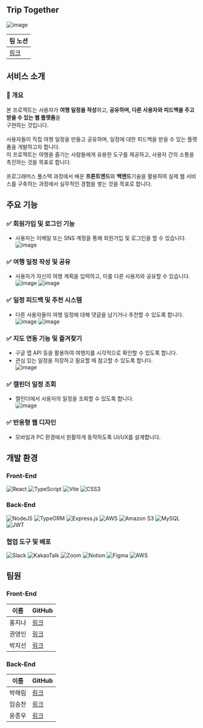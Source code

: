 ## Trip Together
![image](https://github.com/user-attachments/assets/e0a03ce3-3790-4b15-982d-c22215b2e525)


|팀 노션|
|---|
|[링크](https://www.notion.so/15e55f0f90d74155b86b62a280bf7c88?pvs=4)|
## 서비스 소개
### 🚀 개요
 본 프로젝트는 사용자가 **여행 일정을 작성**하고, **공유하며, 다른 사용자와 피드백을 주고받을 수 있는 웹 플랫폼**을 <br>
 구현하는 것입니다. <br>
 <br>
 사용자들이 직접 여행 일정을 만들고 공유하며, 일정에 대한 피드백을 받을 수 있는 플랫폼을 개발하고자 합니다. <br>
 이 프로젝트는 여행을 즐기는 사람들에게 유용한 도구를 제공하고, 사용자 간의 소통을 촉진하는 것을 목표로 합니다. <br> 
 <br>
 프로그래머스 풀스택 과정에서 배운 **프론트엔드**와 **백엔드**기술을 활용하여 실제 웹 서비스를 구축하는 과정에서 실무적인 경험을 쌓는 것을 목표로 합니다. <br>
 
## 주요 기능
### ✅ 회원가입 및 로그인 기능
- 사용자는 이메일 또는 SNS 계정을 통해 회원가입 및 로그인을 할 수 있습니다. <br>
![image](https://github.com/user-attachments/assets/2c5bce00-6093-4a34-956e-8a00aae08865)
### ✅ 여행 일정 작성 및 공유
- 사용자가 자신의 여행 계획을 입력하고, 이를 다른 사용자와 공유할 수 있습니다.<br>
![image](https://github.com/user-attachments/assets/9273cca2-2f4c-4cab-8676-324b3dd0e1d5)
![image](https://github.com/user-attachments/assets/baf127da-8798-4394-b5ad-b678cef7e899)
### ✅ 일정 피드백 및 추천 시스템
- 다른 사용자들이 여행 일정에 대해 댓글을 남기거나 추천할 수 있도록 합니다.<br>
![image](https://github.com/user-attachments/assets/81455173-331c-4e4e-b85b-6d3f407dcf29)
![image](https://github.com/user-attachments/assets/e9ce010f-8a3e-406c-8255-e8fded756711)
### ✅ 지도 연동 기능 및 즐겨찾기
- 구글 맵 API 등을 활용하여 여행지를 시각적으로 확인할 수 있도록 합니다.<br>
- 관심 있는 일정을 저장하고 필요할 때 참고할 수 있도록 합니다.<br>
![image](https://github.com/user-attachments/assets/7c2ee118-2843-4836-9b93-df45ddf16424)
### ✅ 캘린더 일정 조회
- 캘린더에서 사용자의 일정을 조회할 수 있도록 합니다. <br>
![image](https://github.com/user-attachments/assets/2f7f160b-692e-4e16-9ebc-98309fe7831b)
### ✅ 반응형 웹 디자인
- 모바일과 PC 환경에서 원활하게 동작하도록 UI/UX를 설계합니다.<br>

## 개발 환경
### Front-End
![React](https://img.shields.io/badge/react-%2320232a.svg?style=for-the-badge&logo=react&logoColor=%2361DAFB)
![TypeScript](https://img.shields.io/badge/typescript-%23007ACC.svg?style=for-the-badge&logo=typescript&logoColor=white)
![Vite](https://img.shields.io/badge/vite-%23646CFF.svg?style=for-the-badge&logo=vite&logoColor=white)
![CSS3](https://img.shields.io/badge/css3-%231572B6.svg?style=for-the-badge&logo=css3&logoColor=white)
### Back-End
![NodeJS](https://img.shields.io/badge/node.js-6DA55F?style=for-the-badge&logo=node.js&logoColor=white)
![TypeORM](https://img.shields.io/badge/TypeORM-FE0803.svg?style=for-the-badge&logo=typeorm&logoColor=white)
![Express.js](https://img.shields.io/badge/express.js-%23404d59.svg?style=for-the-badge&logo=express&logoColor=%2361DAFB)
![AWS](https://img.shields.io/badge/AWS-%23FF9900.svg?style=for-the-badge&logo=amazon-aws&logoColor=white)
![Amazon S3](https://img.shields.io/badge/Amazon%20S3-FF9900?style=for-the-badge&logo=amazons3&logoColor=white)
![MySQL](https://img.shields.io/badge/mysql-4479A1.svg?style=for-the-badge&logo=mysql&logoColor=white)
![JWT](https://img.shields.io/badge/JWT-black?style=for-the-badge&logo=JSON%20web%20tokens)

### 협업 도구 및 배포
![Slack](https://img.shields.io/badge/Slack-4A154B?style=for-the-badge&logo=slack&logoColor=white)
![KakaoTalk](https://img.shields.io/badge/kakaotalk-ffcd00.svg?style=for-the-badge&logo=kakaotalk&logoColor=000000)
![Zoom](https://img.shields.io/badge/Zoom-2D8CFF?style=for-the-badge&logo=zoom&logoColor=white)
![Notion](https://img.shields.io/badge/Notion-%23000000.svg?style=for-the-badge&logo=notion&logoColor=white)
![Figma](https://img.shields.io/badge/figma-%23F24E1E.svg?style=for-the-badge&logo=figma&logoColor=white)
![AWS](https://img.shields.io/badge/AWS-%23FF9900.svg?style=for-the-badge&logo=amazon-aws&logoColor=white)

## 팀원
### Front-End
|이름|GitHub|
|---|---|
|홍지나|[링크](https://github.com/ddodoi)|
|권영인|[링크](https://github.com/KWON-CODE)|
|박지선|[링크](https://github.com/Galaxy-104)|
### Back-End
|이름|GitHub|
|---|---|
|박해림|[링크](https://github.com/haerimi)|
|임승찬|[링크](https://github.com/dlatmdcks60)|
|윤종우|[링크](https://github.com/pojangkimpop)|
